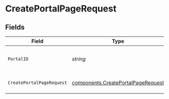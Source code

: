 # CreatePortalPageRequest


## Fields

| Field                                                                                    | Type                                                                                     | Required                                                                                 | Description                                                                              | Example                                                                                  |
| ---------------------------------------------------------------------------------------- | ---------------------------------------------------------------------------------------- | ---------------------------------------------------------------------------------------- | ---------------------------------------------------------------------------------------- | ---------------------------------------------------------------------------------------- |
| `PortalID`                                                                               | *string*                                                                                 | :heavy_check_mark:                                                                       | ID of the portal.                                                                        | f32d905a-ed33-46a3-a093-d8f536af9a8a                                                     |
| `CreatePortalPageRequest`                                                                | [components.CreatePortalPageRequest](../../models/components/createportalpagerequest.md) | :heavy_check_mark:                                                                       | Create a page in a portal.                                                               |                                                                                          |